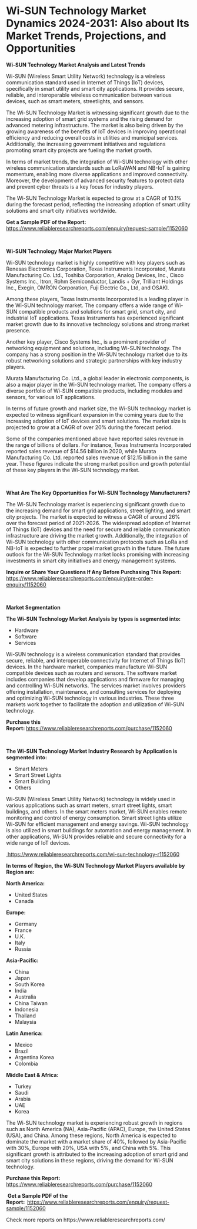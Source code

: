 <p><h1>Wi-SUN Technology Market Dynamics 2024-2031: Also about Its Market Trends, Projections, and Opportunities</h1></p><p><strong>Wi-SUN Technology Market Analysis and Latest Trends</strong></p>
<p><p>Wi-SUN (Wireless Smart Utility Network) technology is a wireless communication standard used in Internet of Things (IoT) devices, specifically in smart utility and smart city applications. It provides secure, reliable, and interoperable wireless communication between various devices, such as smart meters, streetlights, and sensors.</p><p>The Wi-SUN Technology Market is witnessing significant growth due to the increasing adoption of smart grid systems and the rising demand for advanced metering infrastructure. The market is also being driven by the growing awareness of the benefits of IoT devices in improving operational efficiency and reducing overall costs in utilities and municipal services. Additionally, the increasing government initiatives and regulations promoting smart city projects are fueling the market growth.</p><p>In terms of market trends, the integration of Wi-SUN technology with other wireless communication standards such as LoRaWAN and NB-IoT is gaining momentum, enabling more diverse applications and improved connectivity. Moreover, the development of advanced security features to protect data and prevent cyber threats is a key focus for industry players.</p><p>The Wi-SUN Technology Market is expected to grow at a CAGR of 10.1% during the forecast period, reflecting the increasing adoption of smart utility solutions and smart city initiatives worldwide.</p></p>
<p><strong>Get a Sample PDF of the Report:&nbsp;</strong> <a href="https://www.reliableresearchreports.com/enquiry/request-sample/1152060">https://www.reliableresearchreports.com/enquiry/request-sample/1152060</a></p>
<p>&nbsp;</p>
<p><strong>Wi-SUN Technology Major Market Players</strong></p>
<p><p>Wi-SUN technology market is highly competitive with key players such as Renesas Electronics Corporation, Texas Instruments Incorporated, Murata Manufacturing Co. Ltd., Toshiba Corporation, Analog Devices, Inc., Cisco Systems Inc., Itron, Rohm Semiconductor, Landis + Gyr, Trilliant Holdings Inc., Exegin, OMRON Corporation, Fuji Electric Co., Ltd, and OSAKI.</p><p>Among these players, Texas Instruments Incorporated is a leading player in the Wi-SUN technology market. The company offers a wide range of Wi-SUN compatible products and solutions for smart grid, smart city, and industrial IoT applications. Texas Instruments has experienced significant market growth due to its innovative technology solutions and strong market presence.</p><p>Another key player, Cisco Systems Inc., is a prominent provider of networking equipment and solutions, including Wi-SUN technology. The company has a strong position in the Wi-SUN technology market due to its robust networking solutions and strategic partnerships with key industry players.</p><p>Murata Manufacturing Co. Ltd., a global leader in electronic components, is also a major player in the Wi-SUN technology market. The company offers a diverse portfolio of Wi-SUN compatible products, including modules and sensors, for various IoT applications.</p><p>In terms of future growth and market size, the Wi-SUN technology market is expected to witness significant expansion in the coming years due to the increasing adoption of IoT devices and smart solutions. The market size is projected to grow at a CAGR of over 20% during the forecast period.</p><p>Some of the companies mentioned above have reported sales revenue in the range of billions of dollars. For instance, Texas Instruments Incorporated reported sales revenue of $14.56 billion in 2020, while Murata Manufacturing Co. Ltd. reported sales revenue of $12.15 billion in the same year. These figures indicate the strong market position and growth potential of these key players in the Wi-SUN technology market.</p></p>
<p>&nbsp;</p>
<p><strong>What Are The Key Opportunities For Wi-SUN Technology Manufacturers?</strong></p>
<p><p>The Wi-SUN Technology market is experiencing significant growth due to the increasing demand for smart grid applications, street lighting, and smart city projects. The market is expected to witness a CAGR of around 26% over the forecast period of 2021-2026. The widespread adoption of Internet of Things (IoT) devices and the need for secure and reliable communication infrastructure are driving the market growth. Additionally, the integration of Wi-SUN technology with other communication protocols such as LoRa and NB-IoT is expected to further propel market growth in the future. The future outlook for the Wi-SUN Technology market looks promising with increasing investments in smart city initiatives and energy management systems.</p></p>
<p><strong>Inquire or Share Your Questions If Any Before Purchasing This Report:</strong> <a href="https://www.reliableresearchreports.com/enquiry/pre-order-enquiry/1152060">https://www.reliableresearchreports.com/enquiry/pre-order-enquiry/1152060</a></p>
<p>&nbsp;</p>
<p><strong>Market Segmentation</strong></p>
<p><strong>The Wi-SUN Technology Market Analysis by types is segmented into:</strong></p>
<p><ul><li>Hardware</li><li>Software</li><li>Services</li></ul></p>
<p><p>Wi-SUN technology is a wireless communication standard that provides secure, reliable, and interoperable connectivity for Internet of Things (IoT) devices. In the hardware market, companies manufacture Wi-SUN compatible devices such as routers and sensors. The software market includes companies that develop applications and firmware for managing and controlling Wi-SUN networks. The services market involves providers offering installation, maintenance, and consulting services for deploying and optimizing Wi-SUN technology in various industries. These three markets work together to facilitate the adoption and utilization of Wi-SUN technology.</p></p>
<p><strong>Purchase this Report:&nbsp;</strong><a href="https://www.reliableresearchreports.com/purchase/1152060">https://www.reliableresearchreports.com/purchase/1152060</a></p>
<p>&nbsp;</p>
<p><strong>The Wi-SUN Technology Market Industry Research by Application is segmented into:</strong></p>
<p><ul><li>Smart Meters</li><li>Smart Street Lights</li><li>Smart Building</li><li>Others</li></ul></p>
<p><p>Wi-SUN (Wireless Smart Utility Network) technology is widely used in various applications such as smart meters, smart street lights, smart buildings, and others. In the smart meters market, Wi-SUN enables remote monitoring and control of energy consumption. Smart street lights utilize Wi-SUN for efficient management and energy savings. Wi-SUN technology is also utilized in smart buildings for automation and energy management. In other applications, Wi-SUN provides reliable and secure connectivity for a wide range of IoT devices.</p></p>
<p><a href="https://www.reliableresearchreports.com/wi-sun-technology-r1152060">&nbsp;https://www.reliableresearchreports.com/wi-sun-technology-r1152060</a></p>
<p><strong>In terms of Region, the Wi-SUN Technology Market Players available by Region are:</strong></p>
<p>
    <p> <strong> North America: </strong>
        <ul>
            <li>United States</li>
            <li>Canada</li>
        </ul>
        </p> 
    <p> <strong> Europe: </strong>
        <ul>
            <li>Germany</li>
            <li>France</li>
            <li>U.K.</li>
            <li>Italy</li>
            <li>Russia</li>
        </ul>
        </p> 
    <p> <strong> Asia-Pacific: </strong>
        <ul>
            <li>China</li>
            <li>Japan</li>
            <li>South Korea</li>
            <li>India</li>
            <li>Australia</li>
            <li>China Taiwan</li>
            <li>Indonesia</li>
            <li>Thailand</li>
            <li>Malaysia</li>
        </ul>
        </p> 
    <p> <strong> Latin America: </strong>
        <ul>
            <li>Mexico</li>
            <li>Brazil</li>
            <li>Argentina Korea</li>
            <li>Colombia</li>
        </ul>
        </p> 
    <p> <strong> Middle East & Africa: </strong>
        <ul>
            <li>Turkey</li>
            <li>Saudi</li>
            <li>Arabia</li>
            <li>UAE</li>
            <li>Korea</li>
        </ul>
    </p>
    </p>
<p><p>The Wi-SUN technology market is experiencing robust growth in regions such as North America (NA), Asia-Pacific (APAC), Europe, the United States (USA), and China. Among these regions, North America is expected to dominate the market with a market share of 40%, followed by Asia-Pacific with 30%, Europe with 20%, USA with 5%, and China with 5%. This significant growth is attributed to the increasing adoption of smart grid and smart city solutions in these regions, driving the demand for Wi-SUN technology.</p></p>
<p><strong>Purchase this Report: </strong><a href="https://www.reliableresearchreports.com/purchase/1152060">https://www.reliableresearchreports.com/purchase/1152060</a></p>
<p>&nbsp;<strong>Get a Sample PDF of the Report:&nbsp;&nbsp;</strong><a href="https://www.reliableresearchreports.com/enquiry/request-sample/1152060">https://www.reliableresearchreports.com/enquiry/request-sample/1152060</a></p>
<p><strong></strong></p>
<p>Check more reports on https://www.reliableresearchreports.com/</p>